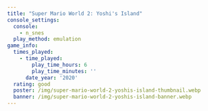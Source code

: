 ```yaml
---
title: "Super Mario World 2: Yoshi's Island"
console_settings:
  console:
    - n_snes
  play_method: emulation
game_info:
  times_played:
    - time_played:
        play_time_hours: 6
        play_time_minutes: ''
      date_year: '2020'
  rating: good
  poster: /img/super-mario-world-2-yoshis-island-thumbnail.webp
  banner: /img/super-mario-world-2-yoshis-island-banner.webp
---
```

